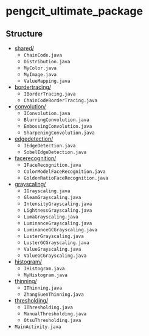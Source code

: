 # pengcit_ultimate_package

## Structure

* [shared/](app/src/main/java/com/hanmajid/pengcitultimatepackage/shared)  
  - `ChainCode.java`
  - `Distribution.java`
  - `MyColor.java`
  - `MyImage.java`
  - `ValueMapping.java`
* [bordertracing/](app/src/main/java/com/hanmajid/pengcitultimatepackage/bordertracing)
  - `IBorderTracing.java`
  - `ChainCodeBorderTracing.java`  
* [convolution/](app/src/main/java/com/hanmajid/pengcitultimatepackage/convolution)
  - `IConvolution.java`
  - `BlurringConvolution.java`
  - `EmbossingConvolution.java`  
  - `SharpeningConvolution.java`  
* [edgedetection/](app/src/main/java/com/hanmajid/pengcitultimatepackage/edgedetection)  
  - `IEdgeDetection.java`
  - `SobelEdgeDetection.java`  
* [facerecognition/](app/src/main/java/com/hanmajid/pengcitultimatepackage/facerecognition)  
  - `IFaceRecognition.java`
  - `ColorModelFaceRecognition.java`
  - `GoldenRatioFaceRecognition.java`  
* [grayscaling/](app/src/main/java/com/hanmajid/pengcitultimatepackage/grayscaling)  
  - `IGrayscaling.java`  
  - `GleamGrayscaling.java`  
  - `IntensityGrayscaling.java`  
  - `LightnessGrayscaling.java`  
  - `LumaGrayscaling.java`  
  - `LuminanceGrayscaling.java`  
  - `LuminanceGCGrayscaling.java`  
  - `LusterGrayscaling.java`  
  - `LusterGCGrayscaling.java`  
  - `ValueGrayscaling.java`  
  - `ValueGCGrayscaling.java`
* [histogram/](app/src/main/java/com/hanmajid/pengcitultimatepackage/histogram)
  - `IHistogram.java`
  - `MyHistogram.java`
* [thinning/](app/src/main/java/com/hanmajid/pengcitultimatepackage/thinning)  
  - `IThinning.java`  
  - `ZhangSuenThinning.java`  
* [thresholding/](app/src/main/java/com/hanmajid/pengcitultimatepackage/thresholding)  
  - `IThresholding.java`  
  - `ManualThresholding.java`  
  - `OtsuThresholding.java`  
* `MainActivity.java`
